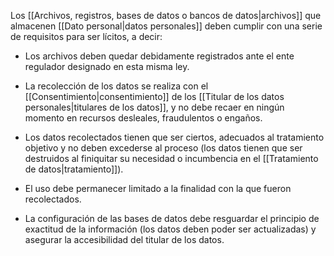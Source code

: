 Los [[Archivos, registros, bases de datos o bancos de datos|archivos]] que almacenen [[Dato personal|datos personales]] deben cumplir con una serie de requisitos para ser lícitos, a decir:

- Los archivos deben quedar debidamente registrados ante el ente regulador designado en esta misma ley.

- La recolección de los datos se realiza con el [[Consentimiento|consentimiento]] de los [[Titular de los datos personales|titulares de los datos]], y no debe recaer en ningún momento en recursos desleales, fraudulentos o engaños.

- Los datos recolectados tienen que ser ciertos, adecuados al tratamiento objetivo y no deben excederse al proceso (los datos tienen que ser destruidos al finiquitar su necesidad o incumbencia en el [[Tratamiento de datos|tratamiento]]).

- El uso debe permanecer limitado a la finalidad con la que fueron recolectados.  

- La configuración de las bases de datos debe resguardar el principio de exactitud de la información (los datos deben poder ser actualizadas) y asegurar la accesibilidad del titular de los datos.
